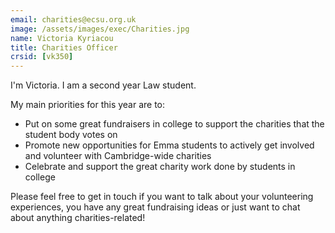 ```yaml
---
email: charities@ecsu.org.uk
image: /assets/images/exec/Charities.jpg
name: Victoria Kyriacou
title: Charities Officer
crsid: [vk350]
---
```

I'm Victoria. I am a second year Law student.

My main priorities for this year are to:
* Put on some great fundraisers in college to support the charities that the student body votes on
* Promote new opportunities for Emma students to actively get involved and volunteer with Cambridge-wide charities
* Celebrate and support the great charity work done by students in college 

Please feel free to get in touch if you want to talk about your volunteering experiences, you have any great fundraising ideas or just want to chat about anything charities-related!
